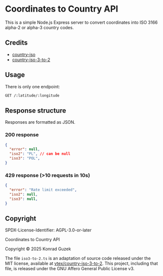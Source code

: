 # Coordinates to Country API

This is a simple Node.js Express server to convert coordinates into ISO 3166 alpha-2 or alpha-3 country codes.

## Credits

- [country-iso](https://github.com/simonepri/country-iso)
- [country-iso-3-to-2](https://github.com/vtex/country-iso-3-to-2)

## Usage

There is only one endpoint:

```txt
GET /:latitude/:longitude
```

## Response structure

Responses are formatted as JSON.

### 200 response

```json
{
  "error": null,
  "iso2": "PL", // can be null
  "iso3": "POL",
}
```

### 429 response (>10 requests in 10s)

```json
{
  "error": "Rate limit exceeded",
  "iso2": null,
  "iso3": null,
}
```

## Copyright

SPDX-License-Identifier: AGPL-3.0-or-later

Coordinates to Country API

Copyright © 2025 Konrad Guzek

The file `iso3-to-2.ts` is an adaptation of source code released under the MIT license, available at [vtex/country-iso-3-to-2](https://github.com/vtex/country-iso-3-to-2).
This project, including that file, is released under the GNU Affero General Public License v3.
